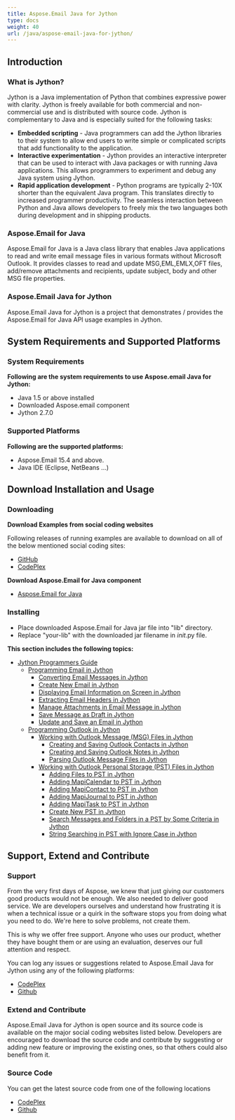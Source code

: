 ```yaml
---
title: Aspose.Email Java for Jython
type: docs
weight: 40
url: /java/aspose-email-java-for-jython/
---
```


## **Introduction**
### **What is Jython?**
Jython is a Java implementation of Python that combines expressive power with clarity. Jython is freely available for both commercial and non-commercial use and is distributed with source code. Jython is complementary to Java and is especially suited for the following tasks:

- **Embedded scripting** - Java programmers can add the Jython libraries to their system to allow end users to write simple or complicated scripts that add functionality to the application.
- **Interactive experimentation** - Jython provides an interactive interpreter that can be used to interact with Java packages or with running Java applications. This allows programmers to experiment and debug any Java system using Jython.
- **Rapid application development** - Python programs are typically 2-10X shorter than the equivalent Java program. This translates directly to increased programmer productivity. The seamless interaction between Python and Java allows developers to freely mix the two languages both during development and in shipping products. 
### **Aspose.Email for Java**
Aspose.Email for Java is a Java class library that enables Java applications to read and write email message files in various formats without Microsoft Outlook. It provides classes to read and update MSG,EML,EMLX,OFT files, add/remove attachments and recipients, update subject, body and other MSG file properties.
### **Aspose.Email Java for Jython**
Aspose.Email Java for Jython is a project that demonstrates / provides the Aspose.Email for Java API usage examples in Jython.
## **System Requirements and Supported Platforms**
### **System Requirements**
**Following are the system requirements to use Aspose.email Java for Jython:**

- Java 1.5 or above installed
- Downloaded Aspose.email component
- Jython 2.7.0
### **Supported Platforms**
**Following are the supported platforms:**

- Aspose.Email 15.4 and above.
- Java IDE (Eclipse, NetBeans ...)
## **Download Installation and Usage**
### **Downloading**
**Download Examples from social coding websites**

Following releases of running examples are available to download on all of the below mentioned social coding sites:

- [GitHub](https://github.com/aspose-email/Aspose.Email-for-Java/releases/tag/Aspose.Email_Java_for_Jython-v1.0)
- [CodePlex](https://archive.codeplex.com/?p=asposeemailjavajython)

**Download Aspose.Email for Java component**

- [Aspose.Email for Java](https://downloads.aspose.com/total)
### **Installing**
- Place downloaded Aspose.Email for Java jar file into "lib" directory.
- Replace "your-lib" with the downloaded jar filename in _*init*_.py file.

**This section includes the following topics:**

- [Jython Programmers Guide](/email/java/jython-programmers-guide/)
  - [Programming Email in Jython](/email/java/programming-email-in-jython/)
    - [Converting Email Messages in Jython](/email/java/converting-email-messages-in-jython/)
    - [Create New Email in Jython](/email/java/create-new-email-in-jython/)
    - [Displaying Email Information on Screen in Jython](/email/java/displaying-email-information-on-screen-in-jython/)
    - [Extracting Email Headers in Jython](/email/java/extracting-email-headers-in-jython/)
    - [Manage Attachments in Email Message in Jython](/email/java/manage-attachments-in-email-message-in-jython/)
    - [Save Message as Draft in Jython](/email/java/save-message-as-draft-in-jython/)
    - [Update and Save an Email in Jython](/email/java/update-and-save-an-email-in-jython/)
  - [Programming Outlook in Jython](/email/java/programming-outlook-in-jython/)
    - [Working with Outlook Message (MSG) Files in Jython](/email/java/working-with-outlook-message-msg-files-in-jython/)
      - [Creating and Saving Outlook Contacts in Jython](/email/java/creating-and-saving-outlook-contacts-in-jython/)
      - [Creating and Saving Outlook Notes in Jython](/email/java/creating-and-saving-outlook-notes-in-jython/)
      - [Parsing Outlook Message Files in Jython](/email/java/parsing-outlook-message-files-in-jython/)
    - [Working with Outlook Personal Storage (PST) Files in Jython](/email/java/working-with-outlook-personal-storage-pst-files-in-jython/)
      - [Adding Files to PST in Jython](/email/java/adding-files-to-pst-in-jython/)
      - [Adding MapiCalendar to PST in Jython](/email/java/adding-mapicalendar-to-pst-in-jython/)
      - [Adding MapiContact to PST in Jython](/email/java/adding-mapicontact-to-pst-in-jython/)
      - [Adding MapiJournal to PST in Jython](/email/java/adding-mapijournal-to-pst-in-jython/)
      - [Adding MapiTask to PST in Jython](/email/java/adding-mapitask-to-pst-in-jython/)
      - [Create New PST in Jython](/email/java/create-new-pst-in-jython/)
      - [Search Messages and Folders in a PST by Some Criteria in Jython](/email/java/search-messages-and-folders-in-a-pst-by-some-criteria-in-jython/)
      - [String Searching in PST with Ignore Case in Jython](/email/java/string-searching-in-pst-with-ignore-case-in-jython/)
## **Support, Extend and Contribute**
### **Support**
From the very first days of Aspose, we knew that just giving our customers good products would not be enough. We also needed to deliver good service. We are developers ourselves and understand how frustrating it is when a technical issue or a quirk in the software stops you from doing what you need to do. We're here to solve problems, not create them.

This is why we offer free support. Anyone who uses our product, whether they have bought them or are using an evaluation, deserves our full attention and respect.

You can log any issues or suggestions related to Aspose.Email Java for Jython using any of the following platforms:

- [CodePlex](https://archive.codeplex.com/?p=asposeemailjavajython)
- [Github](https://github.com/aspose-email/Aspose.Email-for-Java/issues)
### **Extend and Contribute**
Aspose.Email Java for Jython is open source and its source code is available on the major social coding websites listed below. Developers are encouraged to download the source code and contribute by suggesting or adding new feature or improving the existing ones, so that others could also benefit from it.
### **Source Code**
You can get the latest source code from one of the following locations

- [CodePlex](https://archive.codeplex.com/?p=asposeemailjavajython)
- [Github](https://github.com/aspose-email/Aspose.Email-for-Java/tree/master/Plugins/Aspose-Email-Java-for-Jython)
